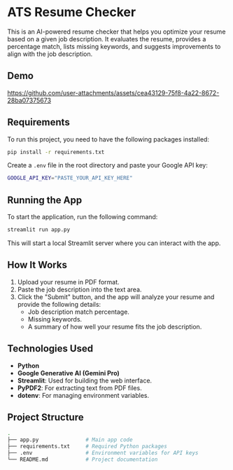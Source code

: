 # ATS Resume Checker

This is an AI-powered resume checker that helps you optimize your resume based on a given job description. It evaluates the resume, provides a percentage match, lists missing keywords, and suggests improvements to align with the job description.

## Demo
https://github.com/user-attachments/assets/cea43129-75f8-4a22-8672-28ba07375673

## Requirements
To run this project, you need to have the following packages installed:

```bash
pip install -r requirements.txt
```

Create a `.env` file in the root directory and paste your Google API key:

```bash
GOOGLE_API_KEY="PASTE_YOUR_API_KEY_HERE"
```

## Running the App
To start the application, run the following command:

```bash
streamlit run app.py
```

This will start a local Streamlit server where you can interact with the app.

## How It Works
1. Upload your resume in PDF format.
2. Paste the job description into the text area.
3. Click the "Submit" button, and the app will analyze your resume and provide the following details:
   - Job description match percentage.
   - Missing keywords.
   - A summary of how well your resume fits the job description.

## Technologies Used
- **Python**
- **Google Generative AI (Gemini Pro)**
- **Streamlit**: Used for building the web interface.
- **PyPDF2**: For extracting text from PDF files.
- **dotenv**: For managing environment variables.

## Project Structure
```bash
.
├── app.py               # Main app code
├── requirements.txt     # Required Python packages
├── .env                 # Environment variables for API keys
└── README.md            # Project documentation
```